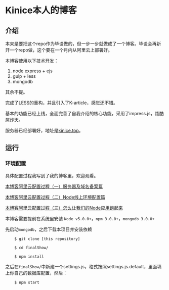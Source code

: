 # Kinice本人的博客

## 介绍

本来是要把这个repo作为毕设做的，但一步一步就做成了一个博客。毕设会再新开一个repo做，这个要在一个月内从阿里云上部署好。

本博客使用以下技术开发：

1. node express + ejs
2. gulp + less 
3. mongodb

其余不提。

完成了LESS的重构，并且引入了K-article，感觉还不错。

基本的功能已经上线，全面完善了自我介绍的核心功能，采用了impress.js，炫酷屌炸天。

服务器已经部署好，地址是[kinice.top](http://www.kinice.top)。

## 运行

### 环境配置

具体配置过程我写到了我的博客里，欢迎观看。

[本博客阿里云配置过程（一）服务器及域名备案篇](http://kinice.top/article/570c82d23e1e9f0f76cfc972)

[本博客阿里云配置过程（二）Node线上环境配置篇](http://kinice.top/article/57bb2805e15e9aa25b48cf60)

[本博客阿里云配置过程（三）怎么让我们的Node应用跑起来](http://kinice.top/article/57ebb4ce32c50a670ba94c8f)

本博客需要提前在系统里安装 `Node v5.0.0+`，`npm 3.0.0+`，`mongodb 3.0.0+`

先启动`mongodb`，之后下载本项目并安装依赖

```
    $ git clone [this repository]

    $ cd finalShow/

    $ npm install

```

之后在`finalShow/`中新建一个settings.js，格式按照settings.js.default，里面填上你自己的数据库配置，然后：

```
    $ npm start
```